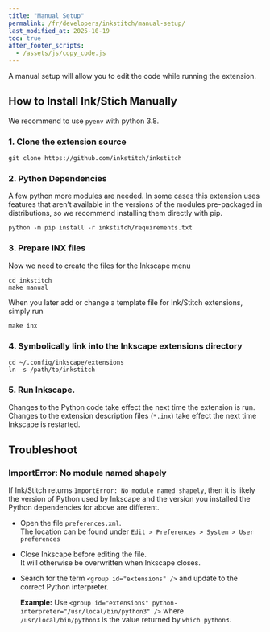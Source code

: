 ```yaml
---
title: "Manual Setup"
permalink: /fr/developers/inkstitch/manual-setup/
last_modified_at: 2025-10-19
toc: true
after_footer_scripts:
  - /assets/js/copy_code.js
---
```

A manual setup will allow you to edit the code while running the extension.

## How to Install Ink/Stich Manually

We recommend to use `pyenv` with python 3.8.

### 1. Clone the extension source

```
git clone https://github.com/inkstitch/inkstitch
```

### 2. Python Dependencies

A few python more modules are needed.
In some cases this extension uses features that aren’t available in the versions of the modules pre-packaged in distributions, so we recommend installing them directly with pip.

```
python -m pip install -r inkstitch/requirements.txt
```

### 3. Prepare INX files

Now we need to create the files for the Inkscape menu

```
cd inkstitch
make manual
```

When you later add or change a template file for Ink/Stitch extensions, simply run

```
make inx
```

### 4. Symbolically link into the Inkscape extensions directory

```
cd ~/.config/inkscape/extensions
ln -s /path/to/inkstitch
```

### 5. Run Inkscape.

Changes to the Python code take effect the next time the extension is run. Changes to the extension description files (`*.inx`) take effect the next time Inkscape is restarted.

## Troubleshoot

### ImportError: No module named shapely

If Ink/Stitch returns `ImportError: No module named shapely`, then it is likely the version of Python used by Inkscape and the version you installed the Python dependencies for above are different.

* Open the file `preferences.xml`.<br>
  The location can be found under `Edit > Preferences > System > User preferences`
* Close Inkscape before editing the file.<br>
  It will otherwise be overwritten when Inkscape closes.
* Search for the term `<group id="extensions" />` and update to the correct Python interpreter.

  **Example:** Use `<group id="extensions" python-interpreter="/usr/local/bin/python3" />` where `/usr/local/bin/python3` is the value returned by `which python3`.
